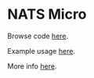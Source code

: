 # NATS Micro

Browse code [here](./src/micro/api.py).

Example usage [here](./examples/minimal.py).

More info [here](https://charbonnierg.github.io/nats-micro/).
